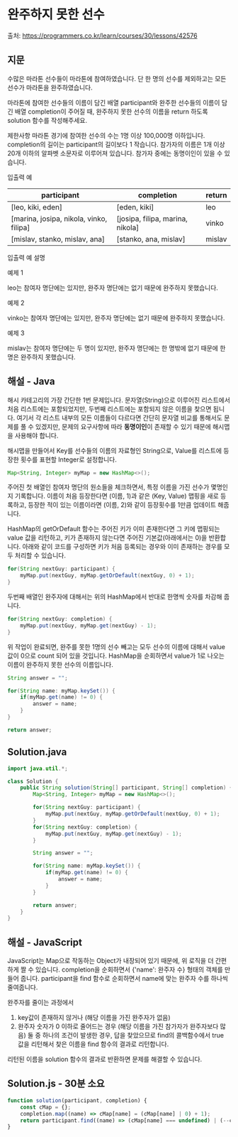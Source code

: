 # 완주하지 못한 선수

출처: https://programmers.co.kr/learn/courses/30/lessons/42576

## 지문

수많은 마라톤 선수들이 마라톤에 참여하였습니다. 단 한 명의 선수를 제외하고는 모든 선수가 마라톤을 완주하였습니다.

마라톤에 참여한 선수들의 이름이 담긴 배열 participant와 완주한 선수들의 이름이 담긴 배열 completion이 주어질 때, 완주하지 못한 선수의 이름을 return 하도록 solution 함수를 작성해주세요.

제한사항
마라톤 경기에 참여한 선수의 수는 1명 이상 100,000명 이하입니다.
completion의 길이는 participant의 길이보다 1 작습니다.
참가자의 이름은 1개 이상 20개 이하의 알파벳 소문자로 이루어져 있습니다.
참가자 중에는 동명이인이 있을 수 있습니다.

입출력 예

participant	| completion	| return
------------|-------------|-------
[leo, kiki, eden]	| [eden, kiki]	| leo
[marina, josipa, nikola, vinko, filipa]	| [josipa, filipa, marina, nikola]	| vinko
[mislav, stanko, mislav, ana]	| [stanko, ana, mislav]	| mislav

입출력 예 설명

예제 1

leo는 참여자 명단에는 있지만, 완주자 명단에는 없기 때문에 완주하지 못했습니다.

예제 2

vinko는 참여자 명단에는 있지만, 완주자 명단에는 없기 때문에 완주하지 못했습니다.

예제 3

mislav는 참여자 명단에는 두 명이 있지만, 완주자 명단에는 한 명밖에 없기 때문에 한명은 완주하지 못했습니다.

## 해설 - Java

해시 카테고리의 가장 간단한 1번 문제입니다. 문자열(String)으로 이루어진 리스트에서 처음 리스트에는 포함되었지만, 두번째 리스트에는 포함되지 않은 이름을 찾으면 됩니다. 여기서 각 리스트 내부의 모든 이름들이 다르다면 간단히 문자열 비교를 통해서도 문제를 풀 수 있겠지만, 문제의 요구사항에 따라 <strong>동명이인</strong>이 존재할 수 있기 때문에 해시맵을 사용해야 합니다.

해시맵을 만들어서 Key를 선수들의 이름의 자료형인 String으로, Value를 리스트에 등장한 횟수를 표현할 Integer로 설정합니다.
~~~java
Map<String, Integer> myMap = new HashMap<>();
~~~

주어진 첫 배열인 참여자 명단의 원소들을 체크하면서, 특정 이름을 가진 선수가 몇명인지 기록합니다. 이름이 처음 등장한다면 (이름, 1)과 같은 (Key, Value) 맵핑을 새로 등록하고, 등장한 적이 있는 이름이라면 (이름, 2)와 같이 등장횟수를 1만큼 업데이트 해줍니다.

HashMap의 getOrDefault 함수는 주어진 키가 이미 존재한다면 그 키에 맵핑되는 value 값을 리턴하고, 키가 존재하지 않는다면 주어진 기본값(아래에서는 0)을 반환합니다. 아래와 같이 코드를 구성하면 키가 처음 등록되는 경우와 이미 존재하는 경우를 모두 처리할 수 있습니다.
~~~java
for(String nextGuy: participant) {
    myMap.put(nextGuy, myMap.getOrDefault(nextGuy, 0) + 1);
}
~~~

두번째 배열인 완주자에 대해서는 위의 HashMap에서 반대로 한명씩 숫자를 차감해 줍니다.
~~~java
for(String nextGuy: completion) {
    myMap.put(nextGuy, myMap.get(nextGuy) - 1);
}
~~~

위 작업이 완료되면, 완주를 못한 1명의 선수 빼고는 모두 선수의 이름에 대해서 value값이 0으로 count 되어 있을 것입니다. HashMap을 순회하면서 value가 1로 나오는 이름이 완주하지 못한 선수의 이름입니다.  

~~~java
String answer = "";

for(String name: myMap.keySet()) {
    if(myMap.get(name) != 0) {
        answer = name;
    }
}

return answer;
~~~

## Solution.java
~~~java
import java.util.*;

class Solution {
    public String solution(String[] participant, String[] completion) {
        Map<String, Integer> myMap = new HashMap<>();

        for(String nextGuy: participant) {
            myMap.put(nextGuy, myMap.getOrDefault(nextGuy, 0) + 1);
        }
        for(String nextGuy: completion) {
            myMap.put(nextGuy, myMap.get(nextGuy) - 1);
        }

        String answer = "";

        for(String name: myMap.keySet()) {
            if(myMap.get(name) != 0) {
                answer = name;
            }
        }

        return answer;
    }
}
~~~

## 해설 - JavaScript
JavaScript는 Map으로 작동하는 Object가 내장되어 있기 때문에, 위 로직을 더 간편하게 짤 수 있습니다. 
completion을 순회하면서 {'name': 완주자 수} 형태의 객체를 만들어 줍니다. 
participant을 find 함수로 순회하면서 name에 맞는 완주자 수를 하나씩 줄여줍니다. 

완주자를 줄이는 과정에서 
1. key값이 존재하지 않거나 (해당 이름을 가진 완주자가 없음)
2. 완주자 숫자가 0 이하로 줄어드는 경우 (해당 이름을 가진 참가자가 완주자보다 많음)
둘 중 하나의 조건이 발생한 경우, 답을 찾았으므로 find의 콜백함수에서 true 값을 리턴해서 찾은 이름을 find 함수의 결과로 리턴합니다. 

리턴된 이름을 solution 함수의 결과로 반환하면 문제를 해결할 수 있습니다. 

## Solution.js - 30분 소요
~~~javascript
function solution(participant, completion) {
    const cMap = {};
    completion.map((name) => cMap[name] = (cMap[name] | 0) + 1);
    return participant.find((name) => (cMap[name] === undefined) | (--cMap[name] < 0));
}
~~~
